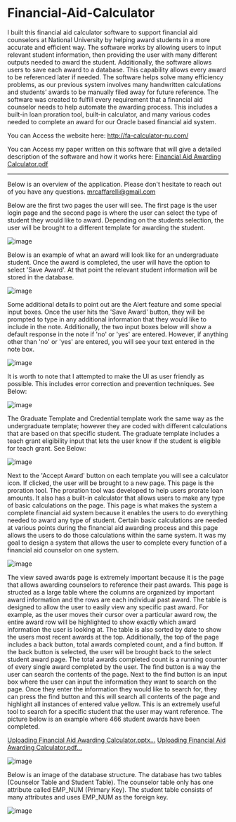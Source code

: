 # Financial-Aid-Calculator
I built this financial aid calculator software to support financial aid counselors at National University by helping award students in a more accurate and efficient way. The software works by allowing users to input relevant student information, then providing the user with many different outputs needed to award the student. Additionally, the software allows users to save each award to a database. This capability allows every award to be referenced later if needed. The software helps solve many efficiency problems, as our previous system involves many handwritten calculations and students’ awards to be manually filed away for future reference. The software was created to fulfill every requirement that a financial aid counselor needs to help automate the awarding process. This includes a built-in loan proration tool, built-in calculator, and many various codes needed to complete an award for our Oracle based financial aid system.

You can Access the website here: http://fa-calculator-nu.com/


You can Access my paper written on this software that will give a detailed description of the software and how it works here: [Financial Aid Awarding Calculator.pdf](https://github.com/mcaffarelli/Financial-Aid-Calculator/files/9594061/Financial.Aid.Awarding.Calculator.pdf)

---------------------------------------------------------------------------------------------------------------------------------------------------------------------


Below is an overview of the application. Please don't hesitate to reach out of you have any questions. mrcaffarelli@gmail.com


Below are the first two pages the user will see. The first page is the user login page and the second page is where the user can select the type of student they would like to award. Depending on the students selection, the user will be brought to a different template for awarding the student.

![image](https://user-images.githubusercontent.com/81937437/190903325-68711919-ec9b-437e-b5b5-e89a4171da8d.png)


Below is an example of what an award will look like for an undergraduate student. Once the award is completed, the user will have the option to select 'Save Award'. At that point the relevant student information will be stored in the database.

![image](https://user-images.githubusercontent.com/81937437/190903448-73d6296c-c2f3-40db-b0bf-7a84c56feeb1.png)

Some additional details to point out are the Alert feature and some special input boxes. Once the user hits the 'Save Award' button, they will be prompted to type in any additional information that they would like to include in the note. Additionally, the two input boxes below will show a default response in the note if 'no' or 'yes' are entered. However, if anything other than 'no' or 'yes' are entered, you will see your text entered in the note box.


![image](https://user-images.githubusercontent.com/81937437/190903657-8aeb1c7b-cf58-43ae-b5ad-b5b7fd8f2f35.png)


It is worth to note that I attempted to make the UI as user friendly as possible. This includes error correction and prevention techniques. See Below:

![image](https://user-images.githubusercontent.com/81937437/190903746-17cdca5c-c418-487e-ac5e-c747ecfd49a7.png)


The Graduate Template and Credential template work the same way as the undergraduate template; however they are coded with different calculations that are based on that specific student. The graduate template includes a teach grant eligibility input that lets the user know if the student is eligible for teach grant. See Below:

![image](https://user-images.githubusercontent.com/81937437/190903863-f3f18aaf-1c74-4224-937b-397a0c4615de.png)

Next to the 'Accept Award' button on each template you will see a calculator icon. If clicked, the user will be brought to a new page. This page is the proration tool. The proration tool was developed to help users prorate loan amounts. It also has a built-in calculator that allows users to make any type of basic calculations on the page. This page is what makes the system a complete financial aid system because it enables the users to do everything needed to award any type of student. Certain basic calculations are needed at various points during the financial aid awarding process and this page allows the users to do those calculations within the same system. It was my goal to design a system that allows the user to complete every function of a financial aid counselor on one system.

![image](https://user-images.githubusercontent.com/81937437/190903969-c46bc8b4-9d36-47d3-a06e-ceef179ee63b.png)

The view saved awards page is extremely important because it is the page that allows awarding counselors to reference their past awards. This page is structed as a large table where the columns are organized by important award information and the rows are each individual past award. The table is designed to allow the user to easily view any specific past award. For example, as the user moves their cursor over a particular award row, the entire award row will be highlighted to show exactly which award information the user is looking at. The table is also sorted by date to show the users most recent awards at the top. Additionally, the top of the page includes a back button, total awards completed count, and a find button. If the back button is selected, the user will be brought back to the select student award page. The total awards completed count is a running counter of every single award completed by the user. The find button is a way the user can search the contents of the page. Next to the find button is an input box where the user can input the information they want to search on the page. Once they enter the information they would like to search for, they can press the find button and this will search all contents of the page and highlight all instances of entered value yellow. This is an extremely useful tool to search for a specific student that the user may want reference. The picture below is an example where 466 student awards have been completed.

[Uploading Financial Aid Awarding Calculator.pptx…]()
[Uploading Financial Aid Awarding Calculator.pdf…]()

![image](https://user-images.githubusercontent.com/81937437/190904087-6f232309-6b6c-4bf4-9b88-22b495e44b4a.png)

Below is an image of the database structure. The database has two tables (Counselor Table and Student Table). The counselor table only has one attribute called EMP_NUM (Primary Key). The student table consists of many attributes and uses EMP_NUM as the foreign key.

![image](https://user-images.githubusercontent.com/81937437/190904214-2eba39f0-f0a5-40bb-bf7c-f34ff24aeb37.png)
